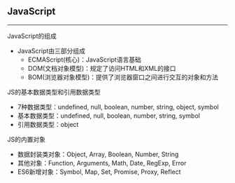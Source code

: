 ## JavaScript

------

JavaScript的组成
* JavaScript由三部分组成
    * ECMAScript(核心)：JavaScript语言基础
    * DOM(文档对象模型)：规定了访问HTML和XML的接口
    * BOM(浏览器对象模型)：提供了浏览器窗口之间进行交互的对象和方法

JS的基本数据类型和引用数据类型
* 7种数据类型：undefined, null, boolean, number, string, object, symbol
* 基本数据类型：undefined, null, boolean, number, string, symbol
* 引用数据类型：object

JS的内置对象
* 数据封装类对象：Object, Array, Boolean, Number, String
* 其他对象：Function, Arguments, Math, Date, RegExp, Error
* ES6新增对象：Symbol, Map, Set, Promise, Proxy, Reflect

